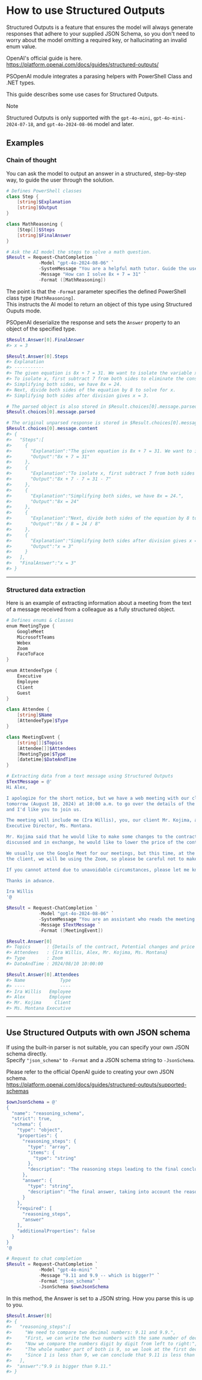 # How to use Structured Outputs

Structured Outputs is a feature that ensures the model will always generate responses that adhere to your supplied JSON Schema, so you don't need to worry about the model omitting a required key, or hallucinating an invalid enum value.

OpenAI's official guide is here.  
https://platform.openai.com/docs/guides/structured-outputs/

PSOpenAI module integrates a parasing helpers with PowerShell Class and .NET types.

This guide describes some use cases for Structured Outputs.

> [!NOTE]  
> Structured Outputs is only supported with the `gpt-4o-mini`, `gpt-4o-mini-2024-07-18`, and `gpt-4o-2024-08-06` model and later.

## Examples

### Chain of thought

You can ask the model to output an answer in a structured, step-by-step way, to guide the user through the solution.

```powershell
# Defines PowerShell classes
class Step {
    [string]$Explanation
    [string]$Output
}

class MathReasoning {
    [Step[]]$Steps
    [string]$FinalAnswer
}

# Ask the AI model the steps to solve a math question.
$Result = Request-ChatCompletion `
            -Model "gpt-4o-2024-08-06" `
            -SystemMessage "You are a helpful math tutor. Guide the user through the solution step by step." `
            -Message "How can I solve 8x + 7 = 31" `
            -Format ([MathReasoning])
```

The point is that the `-Format` parameter specifies the defined PowerShell class type `[MathReasoning]`.  
This instructs the AI model to return an object of this type using Structured Ouputs mode.

PSOpenAI deserialize the response and sets the `Answer` property to an object of the specified type.

```powershell
$Result.Answer[0].FinalAnswer
#> x = 3

$Result.Answer[0].Steps
#> Explanation                                                                                       Output
#> -----------                                                                                       ------
#> The given equation is 8x + 7 = 31. We want to isolate the variable x on one side of the equation. 8x + 7 = 31
#> To isolate x, first subtract 7 from both sides to eliminate the constant term on the left side.   8x + 7 - 7 = 31 - 7
#> Simplifying both sides, we have 8x = 24.                                                          8x = 24
#> Next, divide both sides of the equation by 8 to solve for x.                                      8x / 8 = 24 / 8
#> Simplifying both sides after division gives x = 3.                                                x = 3

# The parsed object is also stored in $Result.choices[0].message.parsed
$Result.choices[0].message.parsed

# The original unparsed response is stored in $Result.choices[0].message.content as a JSON format string.
$Result.choices[0].message.content
#> {
#>   "Steps":[
#>     {
#>       "Explanation":"The given equation is 8x + 7 = 31. We want to isolate the variable x on one side of the equation.",
#>       "Output":"8x + 7 = 31"
#>     },
#>     {
#>       "Explanation":"To isolate x, first subtract 7 from both sides to eliminate the constant term on the left side.",
#>       "Output":"8x + 7 - 7 = 31 - 7"
#>     },
#>     {
#>       "Explanation":"Simplifying both sides, we have 8x = 24.",
#>       "Output":"8x = 24"
#>     },
#>     {
#>       "Explanation":"Next, divide both sides of the equation by 8 to solve for x.",
#>       "Output":"8x / 8 = 24 / 8"
#>     },
#>     {
#>       "Explanation":"Simplifying both sides after division gives x = 3.",
#>       "Output":"x = 3"
#>     }
#>   ],
#>   "FinalAnswer":"x = 3"
#> }
```

----

### Structured data extraction

Here is an example of extracting information about a meeting from the text of a message received from a colleague as a fully structured object.

```powershell
# Defines enums & classes
enum MeetingType {
    GoogleMeet
    MicrosoftTeams
    Webex
    Zoom
    FaceToFace
}

enum AttendeeType {
    Executive
    Employee
    Client
    Guest
}

class Attendee {
    [string]$Name
    [AttendeeType]$Type
}

class MeetingEvent {
    [string[]]$Topics
    [Attendee[]]$Attendees
    [MeetingType]$Type
    [datetime]$DateAndTime
}
```

```powershell
# Extracting data from a text message using Structured Outputs
$TextMessage = @'
Hi Alex,

I apologize for the short notice, but we have a web meeting with our client 
tomorrow (August 10, 2024) at 10:00 a.m. to go over the details of the contract, 
and I'd like you to join us.

The meeting will include me (Ira Willis), you, our client Mr. Kojima, and our 
Executive Director, Ms. Montana.

Mr. Kojima said that he would like to make some changes to the contract we 
discussed and in exchange, he would like to lower the price of the contract. Oh well.

We usually use the Google Meet for our meetings, but this time, at the request of 
the client, we will be using the Zoom, so please be careful not to make a mistake.

If you cannot attend due to unavoidable circumstances, please let me know immediately.

Thanks in advance.

Ira Willis
'@

$Result = Request-ChatCompletion `
            -Model "gpt-4o-2024-08-06" `
            -SystemMessage "You are an assistant who reads the meeting information from messages." `
            -Message $TextMessage `
            -Format ([MeetingEvent])

$Result.Answer[0]
#> Topics      : {Details of the contract, Potential changes and price adjustments}
#> Attendees   : {Ira Willis, Alex, Mr. Kojima, Ms. Montana}
#> Type        : Zoom
#> DateAndTime : 2024/08/10 10:00:00

$Result.Answer[0].Attendees
#> Name             Type
#> ----             ----
#> Ira Willis   Employee
#> Alex         Employee
#> Mr. Kojima     Client
#> Ms. Montana Executive
```
----

## Use Structured Outputs with own JSON schema

If using the built-in parser is not suitable, you can specify your own JSON schema directly.  
Specify `"json_schema"` to `-Format` and a JSON schema string to `-JsonSchema`.

Please refer to the official OpenAI guide to creating your own JSON schema.  
https://platform.openai.com/docs/guides/structured-outputs/supported-schemas

```powershell
$ownJsonSchema = @'
{
  "name": "reasoning_schema",
  "strict": true,
  "schema": {
    "type": "object",
    "properties": {
      "reasoning_steps": {
        "type": "array",
        "items": {
          "type": "string"
        },
        "description": "The reasoning steps leading to the final conclusion."
      },
      "answer": {
        "type": "string",
        "description": "The final answer, taking into account the reasoning steps."
      }
    },
    "required": [
      "reasoning_steps",
      "answer"
    ],
    "additionalProperties": false
  }
}
'@

# Request to chat completion
$Result = Request-ChatCompletion `
            -Model "gpt-4o-mini" `
            -Message "9.11 and 9.9 -- which is bigger?" `
            -Format "json_schema" `
            -JsonSchema $ownJsonSchema
```

In this method, the Answer is set to a JSON string. How you parse this is up to you.

```powershell
$Result.Answer[0]
#> {
#>   "reasoning_steps":[
#>     "We need to compare two decimal numbers: 9.11 and 9.9.",
#>     "First, we can write the two numbers with the same number of decimal places for easier comparison: 9.11 and 9.90.",
#>     "Now we compare the numbers digit by digit from left to right:",
#>     "The whole number part of both is 9, so we look at the first decimal place after the point: 1 in 9.11 and 9 in 9.90.",
#>     "Since 1 is less than 9, we can conclude that 9.11 is less than 9.90."
#>   ],
#>  "answer":"9.9 is bigger than 9.11."
#> }
```
